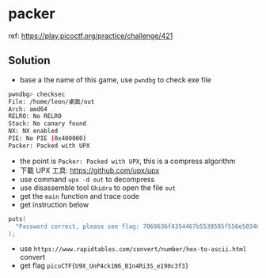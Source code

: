 # packer

ref: https://play.picoctf.org/practice/challenge/421

## Solution

- base a the name of this game, use `pwndbg` to check exe file

```bash
pwndbg> checksec
File: /home/leon/桌面/out
Arch: amd64
RELRO: No RELRO
Stack: No canary found
NX: NX enabled
PIE: No PIE (0x400000)
Packer: Packed with UPX
```

- the point is `Packer: Packed with UPX`, this is a compress algorithm
- 下載 UPX 工具: https://github.com/upx/upx
- use command `upx -d out` to decompress
- use disassemble tool `Ghidra` to open the file `out`
- get the `main` function and trace code
- get instruction below

```cpp
puts(
  "Password correct, please see flag: 7069636f4354467b5539585f556e5034636b314e365f42316e345269 33535f65313930633366337d"
);
```

- use `https://www.rapidtables.com/convert/number/hex-to-ascii.html` convert
- get flag `picoCTF{U9X_UnP4ck1N6_B1n4Ri3S_e190c3f3}`
